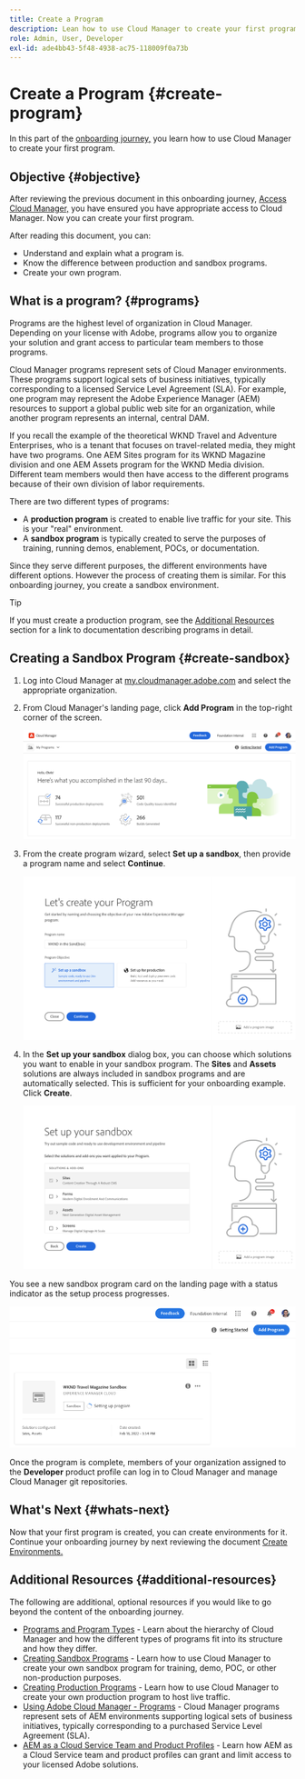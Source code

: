 ```yaml
---
title: Create a Program
description: Lean how to use Cloud Manager to create your first program.
role: Admin, User, Developer
exl-id: ade4bb43-5f48-4938-ac75-118009f0a73b
---
```

# Create a Program {#create-program}

In this part of the [onboarding journey,](overview.md) you learn how to use Cloud Manager to create your first program.

## Objective {#objective}

After reviewing the previous document in this onboarding journey, [Access Cloud Manager,](cloud-manager.md) you have ensured you have appropriate access to Cloud Manager. Now you can create your first program.

After reading this document, you can:

* Understand and explain what a program is.
* Know the difference between production and sandbox programs.
* Create your own program.

## What is a program? {#programs}

Programs are the highest level of organization in Cloud Manager. Depending on your license with Adobe, programs allow you to organize your solution and grant access to particular team members to those programs.

Cloud Manager programs represent sets of Cloud Manager environments. These programs support logical sets of business initiatives, typically corresponding to a licensed Service Level Agreement (SLA). For example, one program may represent the Adobe Experience Manager (AEM) resources to support a global public web site for an organization, while another program represents an internal, central DAM.

If you recall the example of the theoretical WKND Travel and Adventure Enterprises, who is a tenant that focuses on travel-related media, they might have two programs. One AEM Sites program for its WKND Magazine division and one AEM Assets program for the WKND Media division. Different team members would then have access to the different programs because of their own division of labor requirements.

There are two different types of programs:

* A **production program** is created to enable live traffic for your site. This is your "real" environment.
* A **sandbox program** is typically created to serve the purposes of training, running demos, enablement, POCs, or documentation.

Since they serve different purposes, the different environments have different options. However the process of creating them is similar. For this onboarding journey, you create a sandbox environment.

>[!TIP]
>
>If you must create a production program, see the [Additional Resources](#additional-resources) section for a link to documentation describing programs in detail.

## Creating a Sandbox Program {#create-sandbox}

1. Log into Cloud Manager at [my.cloudmanager.adobe.com](https://my.cloudmanager.adobe.com/) and select the appropriate organization.
 
1. From Cloud Manager's landing page, click **Add Program** in the top-right corner of the screen.

   ![Cloud Manager landing page](/help/implementing/cloud-manager/getting-access-to-aem-in-cloud/assets/cloud-manager-my-programs.png) 

1. From the create program wizard, select **Set up a sandbox**, then provide a program name and select **Continue**.

   ![Program type creation](/help/implementing/cloud-manager/getting-access-to-aem-in-cloud/assets/create-sandbox.png)

1. In the **Set up your sandbox** dialog box, you can choose which solutions you want to enable in your sandbox program. The **Sites** and **Assets** solutions are always included in sandbox programs and are automatically selected. This is sufficient for your onboarding example. Click **Create**.

   ![Solution selection](assets/set-up-sandbox-onboarding.png)
   
You see a new sandbox program card on the landing page with a status indicator as the setup process progresses.

![Sandbox creation from overview page](/help/implementing/cloud-manager/getting-access-to-aem-in-cloud/assets/program-create-setupdemo2.png)

Once the program is complete, members of your organization assigned to the **Developer** product profile can log in to Cloud Manager and manage Cloud Manager git repositories.

## What's Next {#whats-next}

Now that your first program is created, you can create environments for it. Continue your onboarding journey by next reviewing the document [Create Environments.](create-environments.md)

## Additional Resources {#additional-resources}

The following are additional, optional resources if you would like to go beyond the content of the onboarding journey.

* [Programs and Program Types](/help/implementing/cloud-manager/getting-access-to-aem-in-cloud/program-types.md) - Learn about the hierarchy of Cloud Manager and how the different types of programs fit into its structure and how they differ.
* [Creating Sandbox Programs](/help/implementing/cloud-manager/getting-access-to-aem-in-cloud/creating-sandbox-programs.md) - Learn how to use Cloud Manager to create your own sandbox program for training, demo, POC, or other non-production purposes.
* [Creating Production Programs](/help/implementing/cloud-manager/getting-access-to-aem-in-cloud/creating-production-programs.md) - Learn how to use Cloud Manager to create your own production program to host live traffic.
* [Using Adobe Cloud Manager - Programs](https://experienceleague.adobe.com/docs/experience-manager-learn/cloud-service/cloud-manager/programs.html) - Cloud Manager programs represent sets of AEM environments supporting logical sets of business initiatives, typically corresponding to a purchased Service Level Agreement (SLA).
* [AEM as a Cloud Service Team and Product Profiles](/help/onboarding/aem-cs-team-product-profiles.md) - Learn how AEM as a Cloud Service team and product profiles can grant and limit access to your licensed Adobe solutions.
